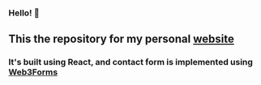 
### Hello! 👋

## This the repository for my personal [website](https://mohamedabdulnassir.netlify.app)

### It's built using React, and contact form is implemented using [Web3Forms](https://web3forms.com/)
